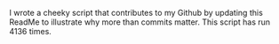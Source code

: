 I wrote a cheeky script that contributes to my Github by updating this ReadMe to illustrate why more than commits matter. This script has run 4136 times.